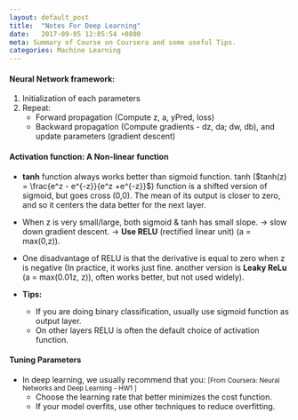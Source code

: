 ```yaml
---
layout: default_post
title:  "Notes For Deep Learning"
date:   2017-09-05 12:05:54 +0800
meta: Summary of Course on Coursera and some useful Tips.
categories: Machine Learning
---
```


#### Neural Network framework:
1. Initialization of each parameters
2. Repeat:
    - Forward propagation (Compute z, a, yPred, loss)
    - Backward propagation (Compute gradients - dz, da; dw, db), and update parameters (gradient descent) 

#### Activation function: A Non-linear function
- **tanh** function always works better than sigmoid function. tanh ($tanh(z) = \frac{e^z - e^{-z}}{e^z +e^{-z}}$) function is a shifted version of sigmoid, but goes cross (0,0). The mean of its output is closer to zero, and so it centers the data better for the next layer.

- When z is very small/large, both sigmoid & tanh has small slope. -> slow down gradient descent. -> **Use RELU** (rectified linear unit) (a = max(0,z)).
- One disadvantage of RELU is that the derivative is equal to zero when z is negative (In practice, it works just fine. another version is **Leaky ReLu** (a = max(0.01z, z)), often works better, but not used widely).

- **Tips:**
  - If you are doing binary classification, usually use sigmoid function as output layer.
  - On other layers RELU is often the default choice of activation function.




#### Tuning Parameters
- In deep learning, we usually recommend that you: <small>[From Coursera: Neural Networks and Deep Learning - HW1 ]</small>
  - Choose the learning rate that better minimizes the cost function.
  - If your model overfits, use other techniques to reduce overfitting.
